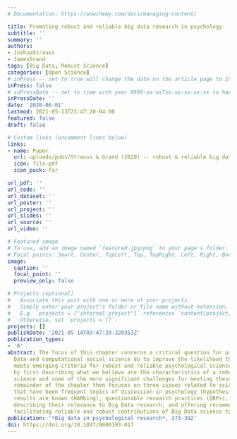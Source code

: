 ```yaml
---
# Documentation: https://wowchemy.com/docs/managing-content/

title: Promoting robust and reliable big data research in psychology
subtitle: ''
summary: ''
authors:
- JoshuaStrauss
- JamesGrand
tags: [Big Data, Robust Science]
categories: [Open Science]
# inPress -- set to true will change the date on the article page to In Press; set to false will show publication date
inPress: false
# inPressDate -- set to time with year 9999-xx-xxTxx:xx:xx-xx:xx to have article listed as "in press" on Publications page; set to '' and include a date in the 'date' field once published
inPressDate: ''
date: '2020-06-01'
lastmod: 2021-05-13T23:47:20-04:00
featured: false
draft: false

# Custom links (uncomment lines below)
links:
- name: Paper
  url: uploads/pubs/Strauss & Grand (2020) -- robust & reliable big data for psychology.pdf
  icon: file-pdf
  icon_pack: far

url_pdf: ''
url_code: ''
url_dataset: ''
url_poster: ''
url_project: ''
url_slides: ''
url_source: ''
url_video: ''

# Featured image
# To use, add an image named `featured.jpg/png` to your page's folder.
# Focal points: Smart, Center, TopLeft, Top, TopRight, Left, Right, BottomLeft, Bottom, BottomRight.
image:
  caption: ''
  focal_point: ''
  preview_only: false

# Projects (optional).
#   Associate this post with one or more of your projects.
#   Simply enter your project's folder or file name without extension.
#   E.g. `projects = ["internal-project"]` references `content/project/deep-learning/index.md`.
#   Otherwise, set `projects = []`.
projects: []
publishDate: '2021-05-14T03:47:20.320353Z'
publication_types:
- '6'
abstract: The focus of this chapter concerns a critical question for psychology researchers interested in applying big data methods—what can Big
  Data and computational social science do to improve the likelihood that its research
  meets emerging criteria for robust and reliable psychological science? We begin
  by first describing what we believe are the characteristics of a robust Big Data
  science and some of the more significant challenges for meeting these demands. The
  remainder of the chapter then focuses on three issues related to scientific credibility
  that have been frequent topics of discussion in psychology (hypothesizing after
  results are known (HARKing), questionable research practices (QRPs), and replicability/reproducibility),
  describing their relevance to Big Data research, and offering recommendations for
  facilitating reliable and robust contributions of Big Data science to psychology.
publication: '*Big data in psychological research*, 373-392'
doi: https://doi.org/10.1037/0000193-017
---
```

